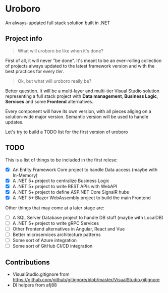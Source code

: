 # Uroboro
An always-updated full stack solution built in .NET

## Project info
> What will uroboro be like when it's done?

First of all, it will never "be done".
It's meant to be an ever-rolling collection of projects always updated to the latest framework version and with the best practices for every *tier*.

> Ok, but what will uroboro really be?

Better question.
It will be a multi-layer and multi-tier Visual Studio solution representing a full stack project with **Data management**, **Business Logic**, **Services** and some **Frontend** alternatives. 

Every component will have its own version, with all pieces aliging on a solution-wide major version.
Semantic version will be used to handle updates.

Let's try to build a TODO list for the first version of uroboro

## TODO
This is a list of things to be included in the first relese:
- [x] An Entity Framework Core project to handle Data access (maybe with In-Memory)
- [x] A .NET 5+ project to centralize Business Logic
- [x] A .NET 5+ project to write REST APIs with WebAPI
- [x] A .NET 5+ project to define ASP.NET Core SignalR hubs
- [x] A .NET 5+ Blazor WebAssembly project to build the main Frontend

Other things that may come at a later stage are:
- [ ] A SQL Server Database project to handle DB stuff (maybe with LocalDB)
- [ ] A .NET 5+ project to write gRPC Services
- [ ] Other Frontend alternatives in Angular, React and Vue
- [ ] Better microservices architecture patterns
- [ ] Some sort of Azure integration
- [ ] Some sort of GitHub CI/CD integration

## Contributions
- VisualStudio.gitignore from https://github.com/github/gitignore/blob/master/VisualStudio.gitignore
- DI helpers from afj88